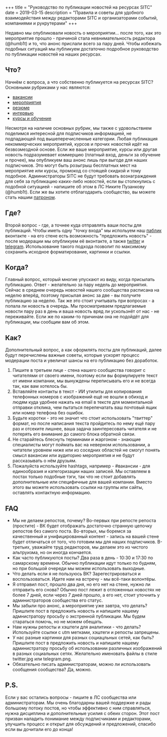 +++
title = "Руководство по публикации новостей на ресурсах SITC"
date = 2019-03-15
description = "Правила и советы для удобного взаимодействия между редакторами SITC и организаторами событий, компаниями и рукрутерами"
+++

Недавно мы опубликовали новость о мероприятии... после того, как это мероприятие прошло - причиной стала невнимательность редактора (@humb1t) и то, что анонс прислали всего за пару дней. Чтобы избежать подобных ситуаций мы публикуем достаточно подробное руководство по публикации новостей на наших ресурсах.

<!-- more -->

## Что?

Начнём с вопроса, а что собственно публикуется на ресурсах SITC?
Основными рубриками у нас являются:
- [вакансии](https://vk.com/wall-143954349?q=%23%D0%B2%D0%B0%D0%BA%D0%B0%D0%BD%D1%81%D0%B8%D0%B8) 
- [мероприятия](https://vk.com/wall-143954349?q=%23%D0%BC%D0%B5%D1%80%D0%BE%D0%BF%D1%80%D0%B8%D1%8F%D1%82%D0%B8%D1%8F)
- [резюме](https://vk.com/wall-143954349?q=%23%D1%80%D0%B5%D0%B7%D1%8E%D0%BC%D0%B5)
- [интервью](https://vk.com/wall-143954349?q=%23%D0%B8%D0%BD%D1%82%D0%B5%D1%80%D0%B2%D1%8C%D1%8E)
- [курсы и обучение](https://vk.com/wall-143954349?q=%23%D0%BE%D0%B1%D1%83%D1%87%D0%B5%D0%BD%D0%B8%D0%B5)

Несмотря на наличие основных рубрик, мы также с удовольствием поделимся интересной для подписчиков информацией, не подпадающей под вышеперечисленные категории.
Любая публикация некоммерческих мероприятий, курсов и прочих новостей идёт на безвозмездной основе. Если же ваше мероприятие, курсы или другая новость подразумевает коммерцию (платный вход, деньги за обучение и прочее), мы опубликуем ваш анонс лишь при выгоде для наших подписчиков. Это могут быть розыгрыш бесплатных мест на мероприятие или курсы, промокод со стоящей скидкой и тому подобное. Администраторы SITC не будут требовать вознаграждения для себя за публикацию каких-либо новостей, если вы столкнулись с подобной ситуацией - напишите об этом в ЛС Никите Пузанкову (@humb1t). Если же вы хотите отблагодарить сообщество, вы можете стать нашим [патроном](https://www.patreon.com/samara_it_community).

## Где?

Второй вопрос - где, а точнее куда отправлять ваши посты для публикаций. Чтобы иметь одну "точку входа" мы испольуем наш [паблик](https://vk.com/samara_it_community) вконтакте - на его стене есть возможность "предложить новость" - после модерации мы опубликуем её вконтакте, а также [twitter](https://twitter.com/samara_it_community) и [telegram](https://t.me/Samara_IT_Community). Использование такого подхода позволит по максимому сохранить исходное форматирование, картинки и ссылки.

## Когда?

Главный вопрос, который многие упускают из виду, когда присылать публикацию. Ответ - желательно за пару недель до мероприятия. Сейчас в среднем очередь новостей нашего сообщества расписана на неделю вперёд, поэтому присылая анонс за две - вы получите публикацию за неделю. Так же это стоит учитывать при вопросах - а попала ли новость в очередь. Мы просматриваем предлагаемые новости пару раз в день и ваша новость вряд ли ускользнёт от нас - не переживайте. Если же по каким-то причинам она не подойдёт для публикации, мы сообщим вам об этом.

## Как?

Дополнительный вопрос, а как оформлять посты для публикаций, далее будут перечислены важные советы, которые ускорят процесс модерации поста и увеличат шансы на его публикацию без доработок.

1. Пишите в третьем лице - стена нашего сообщества говорит с читателями от своего имени, поэтому если вы формулируете текст от имени компании, мы вынуждены переписывать его и не всегда так, как вам хотелось бы.
1. Вставляйте контакты в текст - ИИ утилиты для копирования телефонных номеров с изображений ещё не вошли в обиход и людям куда удобнее нажать на email в тексте для моментальной отправки отклика, чем пытаться перепечатать ваш почтовый ящик или номер телефона без ошибок.
1. Будьте коротки - это не значит что стоит использовать "твиттер" формат, но после написания текста пройдитесь по нему ещё пару раз и отсеките лишнее, ваша задача заинтересовать читателя и не потерять его внимание до самого блока обратной связи. 
1. Не старайтесь блеснуть терминами и жаргоном - знающие специалисты могут поймать вас на неверном использовании, a читатели уровнем ниже или из соседних областей не смогут понять смысл вакансии или аудиторию мероприятия и не будут рассказывать о нём друзьям.
1. Пожалуйста используйте hashtags, например - #вакансии - для единообразия и категоризации наших записей. Мы оставляем в постах только подобные тэги, так что не стоит добавлять дополнительные или специфичные для вашей компании. Вместо этого вы можете использовать ссылки на группы или сайты, оставлять контактную информацию.

## FAQ

- Мы не делаем репостов, почему? Во-первых при репосте репоста (простите) - ВК будет отображать достаточно странную цепочку репостов без самого поста. Во-вторых, мы боремся за качественный и унифицированный контент - запись на вашей стене будет отличаться от того, что готовим мы для наших подписчиков. В-третьих, уважайте труд редакторов, мы делаем это из чистого альтруизма, но он иногда кончается.
- Как часто публикуются посты? Два раза в день - 10:30 и 17:30 по самарскому времени. Обычно публикации идут только по будням, но при большой очереди мы можем использовать выходные.
- Что делать если я не пользуюсь ВК? Зарегестрироваться и воспользоваться. Идите нам на встречу - мы всё-таки волонтёры.
- Я отправил пост, прошло два дня, но его нет на стене, нужно ли отправить его снова? Обычно пост лежит в отложенных новостях не более 7 дней, если через 7 дней прошло, а его нет, стоит уточнить у администраторов сообщества его статус.
- Мы забыли про анонс, а мероприятие уже завтра, что делать? Пришлите пост в предложить новость и напишите нашему адмнистратору просьбу о экстренной публикации. Мы будем стараться помочь, но не можем обещать.
- Нам нужны репосты и хэштеги для аналитики - что делать? Используйте ссылки с utm метками, хэштеги и репосты запрещены.
- У нас разные картинки для разных социацльных сетей, как быть? Пришлите пост в предложить новость и напишите нашему администратору просьбу об использовании различных изображений в разных социальных сетях. Желательно именовать файлы в стиле twitter.jpg или telegram.png.
- Обязательно писать администраторам, можно ли использовать сообщения сообщества? Да, можно.

## P.S.

Если у вас остались вопросы - пишите в ЛС сообщества или администраторам.
Мы очень благодарны вашей поддержке и рады большому потоку постов, но чтобы эффективно с ним справляться, нужна дисциплина и дополнительные усилия с обеих сторон. Этот пост призван наладить понимание между подписчиками и редакторами, улучшить процесс и открыт для обсуждений и предложений, спасибо если вы дочитали его до конца!
